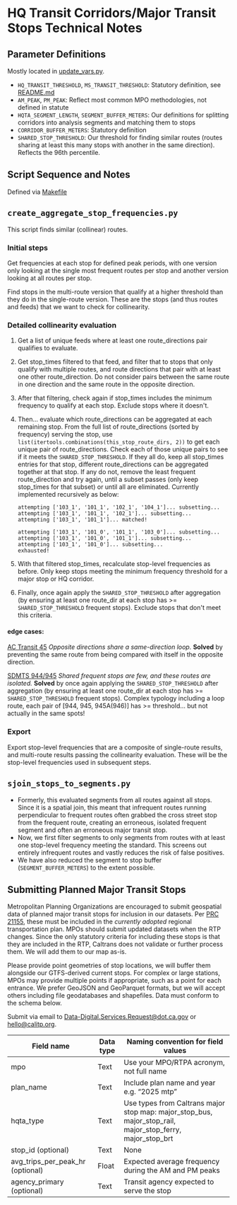 # HQ Transit Corridors/Major Transit Stops Technical Notes

## Parameter Definitions

Mostly located in [update_vars.py](update_vars.py).

* `HQ_TRANSIT_THRESHOLD`, `MS_TRANSIT_THRESHOLD`: Statutory definition, see [README.md](README.md)
* `AM_PEAK`, `PM_PEAK`: Reflect most common MPO methodologies, not defined in statute
* `HQTA_SEGMENT_LENGTH`, `SEGMENT_BUFFER_METERS`: Our definitions for splitting corridors into analysis segments and matching them to stops
* `CORRIDOR_BUFFER_METERS`: Statutory definition
* `SHARED_STOP_THRESHOLD`: Our threshold for finding similar routes (routes sharing at least this many stops with another in the same direction). Reflects the 96th percentile. 

## Script Sequence and Notes

Defined via [Makefile](Makefile)

## `create_aggregate_stop_frequencies.py`

This script finds similar (collinear) routes.

### Initial steps

Get frequencies at each stop for defined peak periods, with one version only looking at the single most frequent routes per stop and another version looking at all routes per stop.

Find stops in the multi-route version that qualify at a higher threshold than they do in the single-route version. These are the stops (and thus routes and feeds) that we want to check for collinearity.

### Detailed collinearity evaluation

1. Get a list of unique feeds where at least one route_directions pair qualifies to evaluate.
1. Get stop_times filtered to that feed, and filter that to stops that only qualify with multiple routes, and route directions that pair with at least one other route_direction. Do not consider pairs between the same route in one direction and the same route in the opposite direction.
1. After that filtering, check again if stop_times includes the minimum frequency to qualify at each stop. Exclude stops where it doesn't.
1. Then... evaluate which route_directions can be aggregated at each remaining stop. From the full list of route_directions (sorted by frequency) serving the stop, use `list(itertools.combinations(this_stop_route_dirs, 2))` to get each unique pair of route_directions. Check each of those unique pairs to see if it meets the `SHARED_STOP_THRESHOLD`. If they all do, keep all stop_times entries for that stop, different route_directions can be aggregated together at that stop. If any do not, remove the least frequent route_direction and try again, until a subset passes (only keep stop_times for that subset) or until all are eliminated. Currently implemented recursively as below:

    ```
    attempting ['103_1', '101_1', '102_1', '104_1']... subsetting...
    attempting ['103_1', '101_1', '102_1']... subsetting...
    attempting ['103_1', '101_1']... matched!

    attempting ['103_1', '101_0', '101_1', '103_0']... subsetting...
    attempting ['103_1', '101_0', '101_1']... subsetting...
    attempting ['103_1', '101_0']... subsetting...
    exhausted!
    ```

1. With that filtered stop_times, recalculate stop-level frequencies as before. Only keep stops meeting the minimum frequency threshold for a major stop or HQ corridor.
1. Finally, once again apply the `SHARED_STOP_THRESHOLD` after aggregation (by ensuring at least one route_dir at each stop has >= `SHARED_STOP_THRESHOLD` frequent stops). Exclude stops that don't meet this criteria.

#### edge cases:

[AC Transit 45](https://www.actransit.org/sites/default/files/timetable_files/45-2023_12_03.pdf) _Opposite directions share a same-direction loop._ __Solved__ by preventing the same route from being compared with itself in the opposite direction.

[SDMTS 944/945](https://www.sdmts.com/sites/default/files/routes/pdf/944.pdf) _Shared frequent stops are few, and these routes are isolated._ __Solved__ by once again applying the `SHARED_STOP_THRESHOLD` after aggregation (by ensuring at least one route_dir at each stop has >= `SHARED_STOP_THRESHOLD` frequent stops). Complex typology including a loop route, each pair of [944, 945, 945A(946)] has >= threshold... but not actually in the same spots!

### Export

Export stop-level frequencies that are a composite of single-route results, and multi-route results passing the collinearity evaluation. These will be the stop-level frequencies used in subsequent steps.

## `sjoin_stops_to_segments.py`

* Formerly, this evaluated segments from all routes against all stops. Since it is a spatial join, this meant that infrequent routes running perpendicular to frequent routes often grabbed the cross street stop from the frequent route, creating an erroneous, isolated frequent segment and often an erroneous major transit stop.
* Now, we first filter segments to only segments from routes with at least one stop-level frequency meeting the standard. This screens out entirely infrequent routes and vastly reduces the risk of false positives.
* We have also reduced the segment to stop buffer (`SEGMENT_BUFFER_METERS`) to the extent possible.

## Submitting Planned Major Transit Stops

Metropolitan Planning Organizations are encouraged to submit geospatial data of planned major transit stops for inclusion in our datasets. Per [PRC 21155](https://leginfo.legislature.ca.gov/faces/codes_displaySection.xhtml?sectionNum=21155.&lawCode=PRC), these must be included in the _currently adopted_ regional transportation plan. MPOs should submit updated datasets when the RTP changes. Since the only statutory criteria for including these stops is that they are included in the RTP, Caltrans does not validate or further process them. We will add them to our map as-is.

Please provide point geometries of stop locations, we will buffer them alongside our GTFS-derived current stops. For complex or large stations, MPOs may provide multiple points if appropriate, such as a point for each entrance. We prefer GeoJSON and GeoParquet formats, but we will accept others including file geodatabases and shapefiles. Data must conform to the schema below.

Submit via email to Data-Digital.Services.Request@dot.ca.gov or hello@calitp.org.


|     Field name                          |     Data type    |     Naming convention for   field values                                                                             |
|-----------------------------------------|------------------|----------------------------------------------------------------------------------------------------------------------|
|     mpo                                 |     Text         |     Use your MPO/RTPA acronym,   not full name                                                                       |
|     plan_name                           |     Text         |     Include plan name and year   e.g. “2025 mtp”                                                                     |
|     hqta_type                           |     Text         |     Use types from Caltrans   major stop map: major_stop_bus, major_stop_rail, major_stop_ferry,   major_stop_brt    |
|     stop_id (optional)                  |     Text         |     None                                                                                                             |
|     avg_trips_per_peak_hr (optional)    |     Float        |     Expected average frequency during the AM and PM peaks                                                            |           
|     agency_primary (optional)           |     Text       |     Transit agency expected to serve the stop                                                                        |